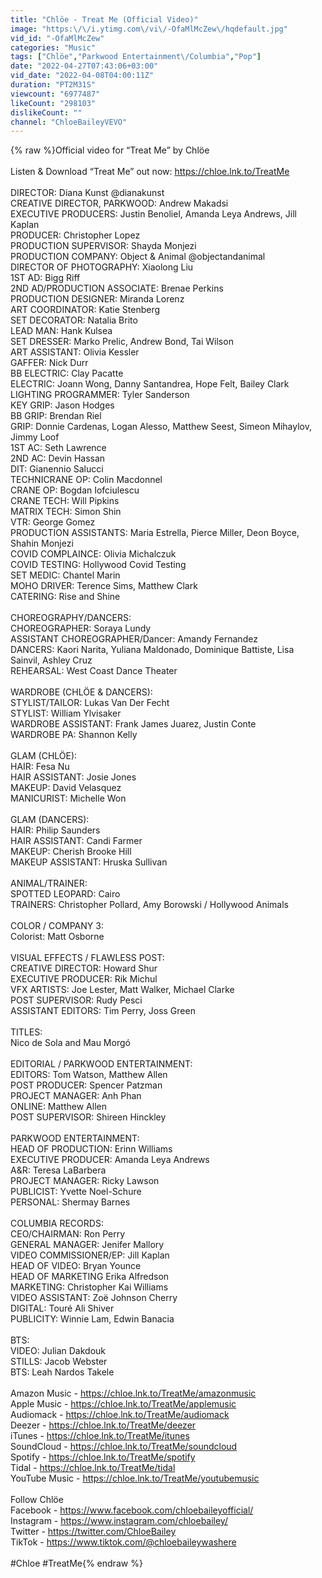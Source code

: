 ```yaml
---
title: "Chlöe - Treat Me (Official Video)"
image: "https:\/\/i.ytimg.com\/vi\/-OfaMlMcZew\/hqdefault.jpg"
vid_id: "-OfaMlMcZew"
categories: "Music"
tags: ["Chlöe","Parkwood Entertainment\/Columbia","Pop"]
date: "2022-04-27T07:43:06+03:00"
vid_date: "2022-04-08T04:00:11Z"
duration: "PT2M31S"
viewcount: "6977487"
likeCount: "298103"
dislikeCount: ""
channel: "ChloeBaileyVEVO"
---
```

{% raw %}Official video for “Treat Me” by Chlöe<br /> <br />Listen &amp; Download “Treat Me” out now: <a rel="nofollow" target="blank" href="https://chloe.lnk.to/TreatMe">https://chloe.lnk.to/TreatMe</a><br /> <br />DIRECTOR: Diana Kunst @dianakunst<br />CREATIVE DIRECTOR, PARKWOOD: Andrew Makadsi<br />EXECUTIVE PRODUCERS: Justin Benoliel, Amanda Leya Andrews, Jill Kaplan<br />PRODUCER: Christopher Lopez<br />PRODUCTION SUPERVISOR: Shayda Monjezi<br />PRODUCTION COMPANY: Object &amp; Animal @objectandanimal<br />DIRECTOR OF PHOTOGRAPHY: Xiaolong Liu<br />1ST AD: Bigg Riff<br />2ND AD/PRODUCTION ASSOCIATE: Brenae Perkins<br />PRODUCTION DESIGNER: Miranda Lorenz<br />ART COORDINATOR: Katie Stenberg<br />SET DECORATOR: Natalia Brito<br />LEAD MAN: Hank Kulsea<br />SET DRESSER: Marko Prelic, Andrew Bond, Tai Wilson<br />ART ASSISTANT: Olivia Kessler<br />GAFFER: Nick Durr<br />BB ELECTRIC: Clay Pacatte<br />ELECTRIC: Joann Wong, Danny Santandrea, Hope Felt, Bailey Clark<br />LIGHTING PROGRAMMER: Tyler Sanderson<br />KEY GRIP: Jason Hodges<br />BB GRIP: Brendan Riel<br />GRIP: Donnie Cardenas, Logan Alesso, Matthew Seest, Simeon Mihaylov, Jimmy Loof<br />1ST AC: Seth Lawrence<br />2ND AC: Devin Hassan<br />DIT: Gianennio Salucci<br />TECHNICRANE OP: Colin Macdonnel<br />CRANE OP: Bogdan Iofciulescu<br />CRANE TECH: Will Pipkins<br />MATRIX TECH: Simon Shin<br />VTR: George Gomez<br />PRODUCTION ASSISTANTS: Maria Estrella, Pierce Miller, Deon Boyce, Shahin Monjezi<br />COVID COMPLAINCE: Olivia Michalczuk<br />COVID TESTING: Hollywood Covid Testing<br />SET MEDIC: Chantel Marin<br />MOHO DRIVER: Terence Sims, Matthew Clark<br />CATERING: Rise and Shine<br /> <br />CHOREOGRAPHY/DANCERS:<br />CHOREOGRAPHER: Soraya Lundy<br />ASSISTANT CHOREOGRAPHER/Dancer: Amandy Fernandez<br />DANCERS: Kaori Narita, Yuliana Maldonado, Dominique Battiste, Lisa Sainvil, Ashley Cruz<br />REHEARSAL: West Coast Dance Theater<br /> <br />WARDROBE (CHLÖE &amp; DANCERS): <br />STYLIST/TAILOR: Lukas Van Der Fecht<br />STYLIST: William Ylvisaker<br />WARDROBE ASSISTANT: Frank James Juarez, Justin Conte<br />WARDROBE PA: Shannon Kelly<br /> <br />GLAM (CHLÖE):<br />HAIR: Fesa Nu<br />HAIR ASSISTANT: Josie Jones<br />MAKEUP: David Velasquez<br />MANICURIST: Michelle Won<br /> <br />GLAM (DANCERS):<br />HAIR: Philip Saunders<br />HAIR ASSISTANT: Candi Farmer<br />MAKEUP: Cherish Brooke Hill<br />MAKEUP ASSISTANT: Hruska Sullivan<br /> <br />ANIMAL/TRAINER:<br />SPOTTED LEOPARD: Cairo <br />TRAINERS: Christopher Pollard, Amy Borowski / Hollywood Animals<br />  <br />COLOR / COMPANY 3:<br />Colorist: Matt Osborne<br /> <br />VISUAL EFFECTS / FLAWLESS POST:<br />CREATIVE DIRECTOR: Howard Shur<br />EXECUTIVE PRODUCER: Rik Michul<br />VFX ARTISTS: Joe Lester, Matt Walker, Michael Clarke<br />POST SUPERVISOR: Rudy Pesci<br />ASSISTANT EDITORS: Tim Perry, Joss Green<br /> <br />TITLES: <br />Nico de Sola and Mau Morgó<br /> <br />EDITORIAL / PARKWOOD ENTERTAINMENT:<br />EDITORS: Tom Watson, Matthew Allen<br />POST PRODUCER: Spencer Patzman<br />PROJECT MANAGER: Anh Phan<br />ONLINE: Matthew Allen<br />POST SUPERVISOR: Shireen Hinckley <br /> <br />PARKWOOD ENTERTAINMENT:<br />HEAD OF PRODUCTION: Erinn Williams <br />EXECUTIVE PRODUCER: Amanda Leya Andrews<br />A&amp;R: Teresa LaBarbera<br />PROJECT MANAGER: Ricky Lawson<br />PUBLICIST: Yvette Noel-Schure<br />PERSONAL: Shermay Barnes<br /> <br />COLUMBIA RECORDS:<br />CEO/CHAIRMAN: Ron Perry<br />GENERAL MANAGER: Jenifer Mallory<br />VIDEO COMMISSIONER/EP: Jill Kaplan <br />HEAD OF VIDEO: Bryan Younce <br />HEAD OF MARKETING Erika Alfredson <br />MARKETING: Christopher Kai Williams <br />VIDEO ASSISTANT: Zoë Johnson Cherry<br />DIGITAL: Touré Ali Shiver<br />PUBLICITY: Winnie Lam, Edwin Banacia<br /> <br />BTS:<br />VIDEO: Julian Dakdouk <br />STILLS: Jacob Webster <br />BTS: Leah Nardos Takele<br /> <br />Amazon Music - <a rel="nofollow" target="blank" href="https://chloe.lnk.to/TreatMe/amazonmusic">https://chloe.lnk.to/TreatMe/amazonmusic</a><br />Apple Music - <a rel="nofollow" target="blank" href="https://chloe.lnk.to/TreatMe/applemusic">https://chloe.lnk.to/TreatMe/applemusic</a><br />Audiomack - <a rel="nofollow" target="blank" href="https://chloe.lnk.to/TreatMe/audiomack">https://chloe.lnk.to/TreatMe/audiomack</a><br />Deezer - <a rel="nofollow" target="blank" href="https://chloe.lnk.to/TreatMe/deezer">https://chloe.lnk.to/TreatMe/deezer</a><br />iTunes - <a rel="nofollow" target="blank" href="https://chloe.lnk.to/TreatMe/itunes">https://chloe.lnk.to/TreatMe/itunes</a><br />SoundCloud - <a rel="nofollow" target="blank" href="https://chloe.lnk.to/TreatMe/soundcloud">https://chloe.lnk.to/TreatMe/soundcloud</a><br />Spotify - <a rel="nofollow" target="blank" href="https://chloe.lnk.to/TreatMe/spotify">https://chloe.lnk.to/TreatMe/spotify</a><br />Tidal - <a rel="nofollow" target="blank" href="https://chloe.lnk.to/TreatMe/tidal">https://chloe.lnk.to/TreatMe/tidal</a><br />YouTube Music - <a rel="nofollow" target="blank" href="https://chloe.lnk.to/TreatMe/youtubemusic">https://chloe.lnk.to/TreatMe/youtubemusic</a><br /> <br />Follow Chlöe<br />Facebook - <a rel="nofollow" target="blank" href="https://www.facebook.com/chloebaileyofficial/">https://www.facebook.com/chloebaileyofficial/</a><br />Instagram - <a rel="nofollow" target="blank" href="https://www.instagram.com/chloebailey/">https://www.instagram.com/chloebailey/</a><br />Twitter - <a rel="nofollow" target="blank" href="https://twitter.com/ChloeBailey">https://twitter.com/ChloeBailey</a><br />TikTok - <a rel="nofollow" target="blank" href="https://www.tiktok.com/@chloebaileywashere">https://www.tiktok.com/@chloebaileywashere</a><br /> <br />#Chloe #TreatMe{% endraw %}
